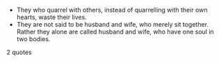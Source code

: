  - They who quarrel with others, instead of quarrelling with their own hearts, waste their lives.
 - They are not said to be husband and wife, who merely sit together. Rather they alone are called husband and wife, who have one soul in two bodies.

2 quotes
